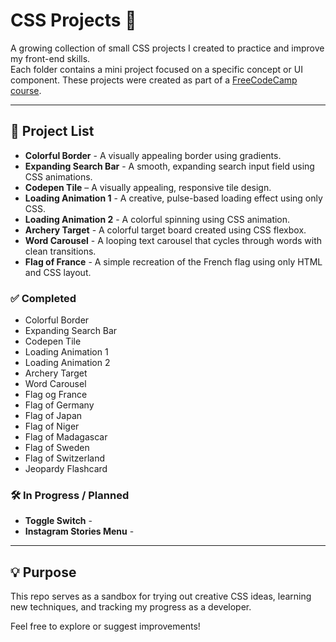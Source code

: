 # CSS Projects 🎨

A growing collection of small CSS projects I created to practice and improve my front-end skills.  
Each folder contains a mini project focused on a specific concept or UI component.
These projects were created as part of a [FreeCodeCamp course](https://www.youtube.com/watch?v=TzuWIHGFKCQ&pp=ygVAMjQgY3NzIHByb2plY3RzIGxvYWRpbmcgYW5pbWF0aW9uIHByb2dyZXNzIGJhciBmbGFzaGNhcmRzICYgbW9yZQ%3D%3D).

---

## 📁 Project List

- **Colorful Border** - A visually appealing border using gradients.
- **Expanding Search Bar** - A smooth, expanding search input field using CSS animations.
- **Codepen Tile** – A visually appealing, responsive tile design.
- **Loading Animation 1** - A creative, pulse-based loading effect using only CSS.
- **Loading Animation 2** - A colorful spinning using CSS animation.
- **Archery Target** - A colorful target board created using CSS flexbox.
- **Word Carousel** - A looping text carousel that cycles through words with clean transitions.
- **Flag of France** - A simple recreation of the French flag using only HTML and CSS layout.

### ✅ Completed

- Colorful Border
- Expanding Search Bar
- Codepen Tile
- Loading Animation 1
- Loading Animation 2
- Archery Target
- Word Carousel
- Flag og France
- Flag of Germany
- Flag of Japan
- Flag of Niger
- Flag of Madagascar
- Flag of Sweden
- Flag of Switzerland
- Jeopardy Flashcard

### 🛠️ In Progress / Planned

- **Toggle Switch** -
- **Instagram Stories Menu** -

---

## 💡 Purpose

This repo serves as a sandbox for trying out creative CSS ideas, learning new techniques, and tracking my progress as a developer.

Feel free to explore or suggest improvements!
